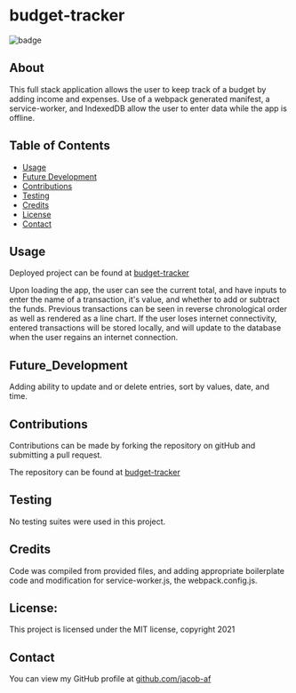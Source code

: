 # budget-tracker

![badge](https://img.shields.io/badge/license-MIT-brightgreen)

## About

This full stack application allows the user to keep track of a budget by adding income and expenses. Use of a webpack generated manifest, a service-worker, and IndexedDB allow the user to enter data while the app is offline.

## Table of Contents

- [Usage](#Usage)
- [Future Development](#Future_Development)
- [Contributions](#Contributions)
- [Testing](#Testing)
- [Credits](#Credits)
- [License](#License)
- [Contact](#Contact)

## Usage

Deployed project can be found at [budget-tracker](https://budg3t-track3r.herokuapp.com/)

Upon loading the app, the user can see the current total, and have inputs to enter the name of a transaction, it's value, and whether to add or subtract the funds. Previous transactions can be seen in reverse chronological order as well as rendered as a line chart. If the user loses internet connectivity, entered transactions will be stored locally, and will update to the database when the user regains an internet connection.

## Future_Development

Adding ability to update and or delete entries, sort by values, date, and time.

## Contributions

Contributions can be made by forking the repository on gitHub and submitting a pull request.

The repository can be found at [budget-tracker](https://github.com/jacob-af/budget-tracker)

## Testing

No testing suites were used in this project.

## Credits

Code was compiled from provided files, and adding appropriate boilerplate code and modification for service-worker.js, the webpack.config.js.

## License:

This project is licensed under the MIT license, copyright 2021

## Contact

You can view my GitHub profile at [github.com/jacob-af](https://github.com/jacob-af)
